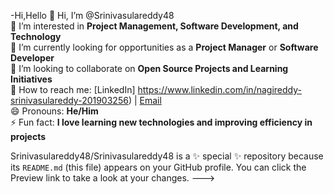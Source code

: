 -Hi,Hello
👋 Hi, I’m @Srinivasulareddy48  
👀 I’m interested in **Project Management, Software Development, and Technology**  
🌱 I’m currently looking for opportunities as a **Project Manager** or **Software Developer**  
💖 I’m looking to collaborate on **Open Source Projects and Learning Initiatives**  
🎁 How to reach me: [LinkedIn] https://www.linkedin.com/in/nagireddy-srinivasulareddy-201903256) | [Email](nagireddysrinivasulareddy343@gmail.com)  
😄 Pronouns: **He/Him**  
⚡ Fun fact: **I love learning new technologies and improving efficiency in projects**





Srinivasulareddy48/Srinivasulareddy48 is a ✨ special ✨ repository because its `README.md` (this file) appears on your GitHub profile.
You can click the Preview link to take a look at your changes.
--->
